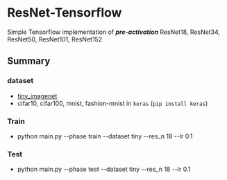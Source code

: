 # ResNet-Tensorflow
Simple Tensorflow implementation of ***pre-activation*** ResNet18, ResNet34, ResNet50, ResNet101, ResNet152
## Summary
### dataset
* [tiny_imagenet](https://tiny-imagenet.herokuapp.com/)
* cifar10, cifar100, mnist, fashion-mnist in `keras` (`pip install keras`)

### Train
* python main.py --phase train --dataset tiny --res_n 18 --lr 0.1

### Test
* python main.py --phase test --dataset tiny --res_n 18 --lr 0.1

